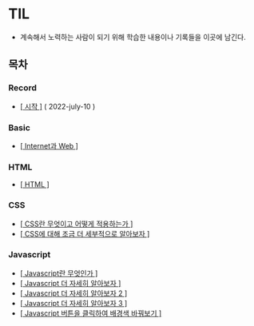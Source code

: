 # TIL
  
* 계속해서 노력하는 사람이 되기 위해 학습한 내용이나 기록들을 이곳에 남긴다.
  
## 목차
  
### Record
  
* [[ 시작 ]](https://github.com/12OneTwo12/TIL/blob/main/record/20220710.md) ( 2022-july-10 )

### Basic  
  
* [[ Internet과 Web ]](https://github.com/12OneTwo12/TIL/blob/main/Basic/Internet.md)

### HTML

* [[ HTML ]](https://github.com/12OneTwo12/TIL/blob/main/Html/basic.md)
  
### CSS
  
* [[ CSS란 무엇이고 어떻게 적용하는가 ]](https://github.com/12OneTwo12/TIL/blob/main/CSS/readme.md)
* [[ CSS에 대해 조금 더 세부적으로 알아보자 ]](https://github.com/12OneTwo12/TIL/blob/main/CSS/readme2.md)  
  
### Javascript  
  
* [[ Javascript란 무엇인가 ]](https://github.com/12OneTwo12/TIL/blob/main/Javascript/readme.md)  
* [[ Javascript 더 자세히 알아보자 ]](https://github.com/12OneTwo12/TIL/blob/main/Javascript/readme2.md)  
* [[ Javascript 더 자세히 알아보자 2 ]](https://github.com/12OneTwo12/TIL/blob/main/Javascript/readme3.md)    
* [[ Javascript 더 자세히 알아보자 3 ]](https://github.com/12OneTwo12/TIL/blob/main/Javascript/readme4.md)  
* [[ Javascript 버튼을 클릭하여 배경색 바꿔보기 ]](https://github.com/12OneTwo12/TIL/blob/main/Javascript/readme5.md)  
